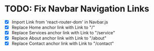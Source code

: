 # TODO: Fix Navbar Navigation Links

- [x] Import Link from 'react-router-dom' in Navbar.js
- [x] Replace Home anchor link with Link to "/"
- [x] Replace Services anchor link with Link to "/service"
- [x] Replace About anchor link with Link to "/about"
- [x] Replace Contact anchor link with Link to "/contact"

